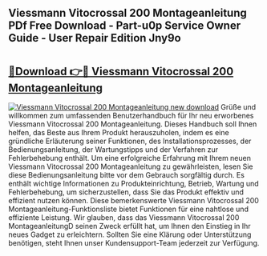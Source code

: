 ## Viessmann Vitocrossal 200 Montageanleitung PDf Free Download - Part-u0p Service Owner Guide - User Repair Edition Jny9o

# <h2><a href="http://df74yt8.blite.top/?on=Viessmann+Vitocrossal+200+Montageanleitung">🔗Download 👉🔴 Viessmann Vitocrossal 200 Montageanleitung</a></h2>

[![Viessmann Vitocrossal 200 Montageanleitung new download](https://i.imgur.com/lujVjoI.png)](http://df74yt8.blite.top/?on=Viessmann+Vitocrossal+200+Montageanleitung)
Grüße und willkommen zum umfassenden Benutzerhandbuch für Ihr neu erworbenes Viessmann Vitocrossal 200 Montageanleitung. Dieses Handbuch soll Ihnen helfen, das Beste aus Ihrem Produkt herauszuholen, indem es eine gründliche Erläuterung seiner Funktionen, des Installationsprozesses, der Bedienungsanleitung, der Wartungstipps und der Verfahren zur Fehlerbehebung enthält. Um eine erfolgreiche Erfahrung mit Ihrem neuen Viessmann Vitocrossal 200 Montageanleitung zu gewährleisten, lesen Sie diese Bedienungsanleitung bitte vor dem Gebrauch sorgfältig durch. Es enthält wichtige Informationen zu Produkteinrichtung, Betrieb, Wartung und Fehlerbehebung, um sicherzustellen, dass Sie das Produkt effektiv und effizient nutzen können. Diese bemerkenswerte Viessmann Vitocrossal 200 Montageanleitung-Funktionsliste bietet Funktionen für eine nahtlose und effiziente Leistung. Wir glauben, dass das Viessmann Vitocrossal 200 MontageanleitungD seinen Zweck erfüllt hat, um Ihnen den Einstieg in Ihr neues Gadget zu erleichtern. Sollten Sie eine Klärung oder Unterstützung benötigen, steht Ihnen unser Kundensupport-Team jederzeit zur Verfügung.
